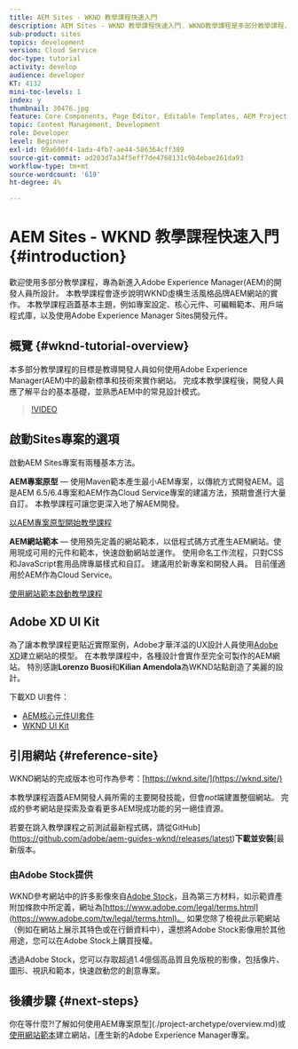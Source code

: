 ```yaml
---
title: AEM Sites - WKND 教學課程快速入門
description: AEM Sites - WKND 教學課程快速入門. WKND教學課程是多部分教學課程，專為剛接觸Adobe Experience Manager的開發人員所設計。 本教學課程會逐步說明虛擬生活風格品牌WKND的AEM網站實作。 本教學課程涵蓋基本主題，例如專案設定、主要原型、核心元件、可編輯範本、用戶端程式庫和元件開發。
sub-product: sites
topics: development
version: Cloud Service
doc-type: tutorial
activity: develop
audience: developer
KT: 4132
mini-toc-levels: 1
index: y
thumbnail: 30476.jpg
feature: Core Components, Page Editor, Editable Templates, AEM Project Archetype
topic: Content Management, Development
role: Developer
level: Beginner
exl-id: 09a600f4-1ada-4fb7-ae44-586364cff389
source-git-commit: ad203d7a34f5eff7de4768131c9b4ebae261da93
workflow-type: tm+mt
source-wordcount: '619'
ht-degree: 4%

---
```


# AEM Sites - WKND 教學課程快速入門 {#introduction}

歡迎使用多部分教學課程，專為新進入Adobe Experience Manager(AEM)的開發人員所設計。 本教學課程會逐步說明WKND虛構生活風格品牌AEM網站的實作。 本教學課程涵蓋基本主題，例如專案設定、核心元件、可編輯範本、用戶端程式庫，以及使用Adobe Experience Manager Sites開發元件。

## 概覽 {#wknd-tutorial-overview}

本多部分教學課程的目標是教導開發人員如何使用Adobe Experience Manager(AEM)中的最新標準和技術來實作網站。 完成本教學課程後，開發人員應了解平台的基本基礎，並熟悉AEM中的常見設計模式。

>[!VIDEO](https://video.tv.adobe.com/v/30476?quality=12&learn=on)

## 啟動Sites專案的選項

啟動AEM Sites專案有兩種基本方法。

**AEM專案原型**  — 使用Maven範本產生最小AEM專案，以傳統方式開發AEM。這是AEM 6.5/6.4專案和AEM作為Cloud Service專案的建議方法，預期會進行大量自訂。 本教學課程可讓您更深入地了解AEM開發。

[以AEM專案原型開始教學課程](./project-archetype/overview.md)

**AEM網站範本**  — 使用預先定義的網站範本，以低程式碼方式產生AEM網站。使用現成可用的元件和範本，快速啟動網站並運作。 使用命名工作流程，只對CSS和JavaScript套用品牌專屬樣式和自訂。 建議用於新專案和開發人員。 目前僅適用於AEM作為Cloud Service。

[使用網站範本啟動教學課程](./site-template/create-site.md)

## Adobe XD UI Kit

為了讓本教學課程更貼近實際案例，Adobe才華洋溢的UX設計人員使用[Adobe XD](https://www.adobe.com/products/xd.html)建立網站的模型。 在本教學課程中，各種設計會實作至完全可製作的AEM網站。 特別感謝&#x200B;**Lorenzo Buosi**&#x200B;和&#x200B;**Kilian Amendola**&#x200B;為WKND站點創造了美麗的設計。

下載XD UI套件：

* [AEM核心元件UI套件](assets/overview/AEM-CoreComponents-UI-Kit.xd)
* [WKND UI Kit](https://github.com/adobe/aem-guides-wknd/releases/download/aem-guides-wknd-0.0.2/AEM_UI-kit-WKND.xd)

## 引用網站 {#reference-site}

WKND網站的完成版本也可作為參考：[https://wknd.site/](https://wknd.site/)

本教學課程涵蓋AEM開發人員所需的主要開發技能，但會&#x200B;*not*&#x200B;端建置整個網站。 完成的參考網站是探索及查看更多AEM現成功能的另一絕佳資源。

若要在跳入教學課程之前測試最新程式碼，請從GitHub](https://github.com/adobe/aem-guides-wknd/releases/latest)**下載並安裝**[&#x200B;最新版本。

### 由Adobe Stock提供

WKND參考網站中的許多影像來自[Adobe Stock](https://stock.adobe.com/)，且為第三方材料，如示範資產附加條款中所定義，網址為[https://www.adobe.com/legal/terms.html](https://www.adobe.com/tw/legal/terms.html)。 如果您除了檢視此示範網站（例如在網站上展示其特色或在行銷資料中），還想將Adobe Stock影像用於其他用途，您可以在Adobe Stock上購買授權。

透過Adobe Stock，您可以存取超過1.4億個高品質且免版稅的影像，包括像片、圖形、視訊和範本，快速啟動您的創意專案。

## 後續步驟 {#next-steps}

你在等什麼?!了解如何使用AEM專案原型](./project-archetype/overview.md)或[使用網站範本](./site-template/create-site.md)建立網站，[產生新的Adobe Experience Manager專案。
